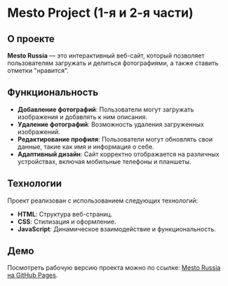 # Mesto Project (1-я и 2-я части)

## О проекте
**Mesto Russia** — это интерактивный веб-сайт, который позволяет пользователям загружать и делиться фотографиями, а также ставить отметки "нравится".

## Функциональность
- **Добавление фотографий**: Пользователи могут загружать изображения и добавлять к ним описания.
- **Удаление фотографий**: Возможность удаления загруженных изображений.
- **Редактирование профиля**: Пользователи могут обновлять свои данные, такие как имя и информация о себе.
- **Адаптивный дизайн**: Сайт корректно отображается на различных устройствах, включая мобильные телефоны и планшеты.

## Технологии
Проект реализован с использованием следующих технологий:
- **HTML**: Структура веб-страниц.
- **CSS**: Стилизация и оформление.
- **JavaScript**: Динамическое взаимодействие и функциональность.

## Демо
Посмотреть рабочую версию проекта можно по ссылке: [Mesto Russia на GitHub Pages](https://nizrum.github.io/mesto-project/).